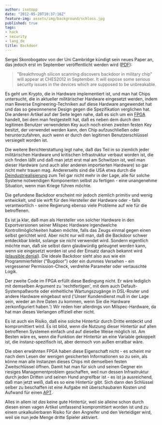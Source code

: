 ```yaml
---
author: isotopp
date: "2012-05-28T10:37:16Z"
feature-img: assets/img/background/schloss.jpg
published: true
tags:
- hack
- security
- lang_de
title: Backdoor
---
```

Sergei Skorobogatov von der Uni Cambridge kündigt sein neues Paper an, das
jedoch erst im September veröffentlicht werden wird ([PDF](https://www.cl.cam.ac.uk/~sps32/ches2012-backdoor.pdf)): 

> "Breakthrough silicon scanning discovers backdoor in military chip" will
> appear at CHES2012 in September.  It will expose some serious security
> issues in the devices which are supposed to be unbreakable.

Es geht um Krypto, die in Hardware implementiert ist, und man hat Chips
untersucht, die in aktueller militärischer Hardware eingesetzt werden, indem
man Reverse Engineering-Techniken auf diese Hardware angewendet hat und das
so gewonnenene Design gegen die Spezifikation verglichen hat.  Die anderen
Artikel auf der Seite legen nahe, daß es sich um ein 
[FPGA](http://de.wikipedia.org/wiki/Field_Programmable_Gate_Array)
handelt, bei dem man festgestellt hat, daß es neben dem durch den legitimen
Benutzer verwendeten Key auch noch einen zweiten festen Key besitzt, der
verwendet werden kann, den Chip aufzuschließen oder herunterzufahren, auch
wenn er durch den legitimen Benutzerschlüssel versiegelt worden ist.

Die weitere Berichterstattung legt nahe, daß das Teil in so ziemlich jeder
militärischen Hardware und kritischen Infrastruktur verbaut worden ist, die
sich finden läßt und daß man jetzt erst mal am Schwitzen ist, weil man
dieser Hardware (und auch aller anderen importierten Hardware) so gar nicht
mehr trauen mag.  Andererseits sind die USA etwa durch die 
[Deindustriealisierung](http://www.zeit.de/2011/12/USA-Deindustrialisierung)
zum Teil gar nicht mehr in der Lage, alle für solche Systeme notwendigen
Komponenten selbst zu fertigen - eine unangenehme Situation, wenn man Kriege
führen möchte.

Die gefundene Backdoor erscheint mir jedoch ziemlich primitiv und wenig
entwickelt, und sie wirft für den Hersteller der Hardware oder - falls
verantwortlich - seine Regierung ebenso viele Probleme auf wie für die
betroffenen.

Es ist ja klar, daß man als Hersteller von solcher Hardware in den
Exportversionen seiner Milspec Hardware irgendwelche Kontrollmöglichkeiten
haben möchte, falls das Zeugs einmal gegen einen selbst gerichtet wird. 
Aber nicht nur will man, daß die Backdoor schwer entdeckbar bleibt, solange
sie nicht verwendet wird.  Sondern eigentlich möchte man, daß sie selbst
dann glaubwürdig geleugnet werden kann, wenn sie eingesetzt worden ist und
der Einsatz danach bekannt wird 
([plausible denial](http://en.wikipedia.org/wiki/Plausible_deniability)).
Die ideale Backdoor sieht also aus wie ein Programmierfehler ("Bugdoor")
oder ein dummes Versehen - ein vergessener Permission-Check, verdrehte
Parameter oder vertauschte Logik.

Der zweite Code im FPGA erfüllt diese Bedingung nicht.  Er wäre lediglich
mit demselben Argument zu 'rechtfertigen', mit dem auch
Default-Systempaßworte oder einheitliche Wartungszugänge in DSL-Router und
andere Hardware eingebaut wird ('Unser Kundendienst muß in der Lage sein,
wieder an ihre Daten zu kommen, wenn Sie die Hardware zerkonfiguriert
haben.') Wir reden hier allerdings von Milspec-Hardware, da hat man dieses
Verlangen offiziell eher nicht.

Es ist auch ein Risiko, daß eine solche Hintertür durch Dritte entdeckt und
kompromittiert wird.  Es ist blöd, wenn die Nutzung dieser Hintertür auf
allen betroffenen Systemen einfach und auf dieselbe Weise möglich ist.  Am
Besten wäre es, wenn die Funktion der Hintertür an eine Variable gekoppelt
ist, die instanz-spezifisch ist, aber dennoch von außen erratbar wäre.

Die oben erwähnten FPGA haben diese Eigenschaft nicht - es scheint mir nach
dem Lesen der wenigen gesicherten Informationen so zu sein, als könne man
alle Instanzen dieses Chips mit demselben festen Zweitschlüssel öffnen. 
Damit hat man für sich und seinen Gegner ein riesiges Managementproblem
geschaffen, weil nun dessen Infrastruktur durch jeden Dritten und seinen
Hund angreifbar ist - es ist ja ausreichend, daß man jetzt weiß, daß es so
eine Hintertür gibt.  Sich dann den Schlüssel selber zu beschaffen ist eine
Aufgabe mit überschaubaren Kosten und Aufwand für einen 
[APT](http://en.wikipedia.org/wiki/Advanced_persistent_threat).

Alles in allem ist _das_ keine gute Hintertür, weil sie alleine schon
durch diesen einen vagen Artikel umfassend kompromittiert worden ist und zu
einem unkalkulierbaren Risiko für den Angreifer und den Verteidiger wird,
weil sie nun jede Menge dritte Spieler aktiviert.
